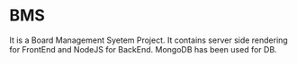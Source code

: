 # BMS
It is a Board Management Syetem Project. It contains server side rendering for FrontEnd and NodeJS for BackEnd. MongoDB has been used for DB.
